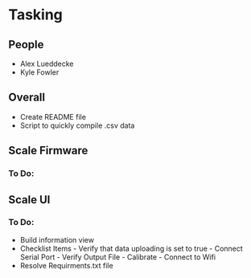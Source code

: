 # Tasking

## People
- Alex Lueddecke
- Kyle Fowler

## Overall
- Create README file
- Script to quickly compile .csv data

## Scale Firmware
### To Do:

## Scale UI
### To Do:
- Build information view
- Checklist Items
        - Verify that data uploading is set to true
        - Connect Serial Port
        - Verify Output File
        - Calibrate
        - Connect to Wifi
- Resolve Requirments.txt file
    






